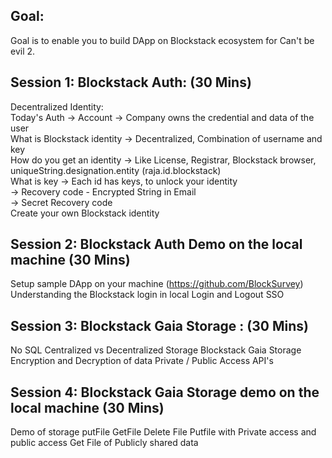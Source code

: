 Goal:
-----
Goal is to enable you to build DApp on Blockstack ecosystem for Can't be evil 2.

Session 1: Blockstack Auth: (30 Mins)
-------------------------------------
Decentralized Identity:  
Today's Auth -> Account -> Company owns the credential and data of the user  
What is Blockstack identity -> Decentralized, Combination of username and key  
How do you get an identity -> Like License, Registrar, Blockstack browser, uniqueString.designation.entity (raja.id.blockstack)  
What is key -> Each id has keys, to unlock your identity  
-> Recovery code - Encrypted String in Email  
-> Secret Recovery code  
Create your own Blockstack identity  

Session 2: Blockstack Auth Demo on the local machine (30 Mins)
-----------------------------------------------------------
Setup sample DApp on your machine (https://github.com/BlockSurvey)
Understanding the Blockstack login in local
Login and Logout
SSO

Session 3: Blockstack Gaia Storage : (30 Mins)
------------------------------------------------
No SQL
Centralized vs Decentralized Storage
Blockstack Gaia Storage
Encryption and Decryption of data
Private / Public Access
API's

Session 4: Blockstack Gaia Storage demo on the local machine (30 Mins)
--------------------------------------------------------------------
Demo of storage
putFile
GetFile
Delete File
Putfile with Private access and public access
Get File of Publicly shared data
